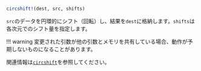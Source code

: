 ```julia
circshift!(dest, src, shifts)
```

`src`のデータを円環的にシフト（回転）し、結果を`dest`に格納します。`shifts`は各次元でのシフト量を指定します。

!!! warning
    変更された引数が他の引数とメモリを共有している場合、動作が予期しないものになることがあります。


関連情報は[`circshift`](@ref)を参照してください。
